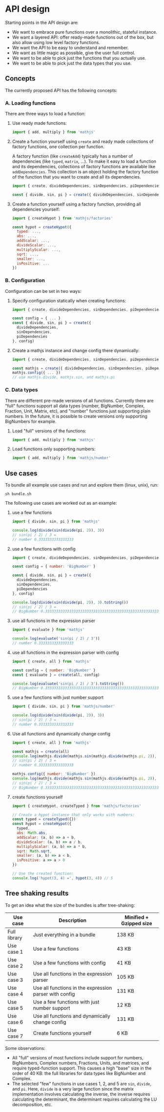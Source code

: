 # API design

Starting points in the API design are:

- We want to embrace pure functions over a monolithic, stateful instance.
- We want a layered API: offer ready-made functions out of the box,
  but also allow using low level factory functions.
- We want the API to be easy to understand and remember.
- We want as little magic as possible, give the user full control.
- We want to be able to pick just the functions that you actually use.
- We want to be able to pick just the data types that you use.


## Concepts

The currently proposed API has the following concepts:

### A. Loading functions

There are three ways to load a function:

1.  Use ready made functions:

    ```js
    import { add, multiply } from 'mathjs'
    ```

2.  Create a function yourself using `create` and ready made collections of
    factory functions, one collection per function.

    A factory function (like `createAdd`) typically has a number of dependencies
    (like `typed`, `matrix`, ...).
    To make it easy to load a function and its dependencies, collections of
    factory functions are available like `addDependencies`. This collection is
    an object holding the factory function of the function that you want to
    create and all its dependencies.

    ```js
    import { create, divideDependencies, sinDependencies, piDependencies } from 'mathjs'

    const { divide, sin, pi } = create({ divideDependencies, sinDependencies, piDependencies })
    ```

3. Create a function yourself using a factory function, providing all dependencies yourself:

    ```js
    import { createHypot } from 'mathjs/factories'

    const hypot = createHypot({
      typed: ...,
      abs: ...,
      addScalar: ...,
      divideScalar: ...,
      multiplyScalar: ...,
      sqrt: ...,
      smaller: ...,
      isPositive: ...
    })
    ```

### B. Configuration

Configuration can be set in two ways:

1.  Specify configuration statically when creating functions:

    ```js
    import { create, divideDependencies, sinDependencies, piDependencies } from 'mathjs'

    const config = { ... }
    const { divide, sin, pi } = create({
      divideDependencies,
      sinDependencies,
      piDependencies
    }, config)
    ```

2.  Create a mathjs instance and change config there dynamically:

    ```js
    import { create, divideDependencies, sinDependencies, piDependencies } from 'mathjs'

    const mathjs = create({ divideDependencies, sinDependencies, piDependencies })
    mathjs.config({ ... })
    // use mathjs.divide, mathjs.sin, and mathjs.pi
    ```

### C. Data types

There are different pre-made versions of all functions.
Currently there are "full" functions support all data types
(number, BigNumber, Complex, Fraction, Unit, Matrix, etc), and "number"
functions just supporting plain numbers. In the future, it is possible to
create versions only supporting BigNumbers for example.

1.  Load "full" versions of the functions:

    ```js
    import { add, multiply } from 'mathjs'
    ```

2.  Load functions only supporting numbers:

    ```js
    import { add, multiply } from 'mathjs/number'
    ```


## Use cases

To bundle all example use cases and run and explore them (linux, unix), run:

```
sh bundle.sh
```

The following use cases are worked out as an example:

1. use a few functions

	```js
	import { divide, sin, pi } from 'mathjs'

    console.log(divide(sin(divide(pi, 2)), 3))
    // sin(pi / 2) / 3 =
    // number 0.3333333333333333
	```

2. use a few functions with config

	```js
    import { create, divideDependencies, sinDependencies, piDependencies } from 'mathjs'

    const config = { number: 'BigNumber' }

    const { divide, sin, pi } = create({
      divideDependencies,
      sinDependencies,
      piDependencies
    }, config)

    console.log(divide(sin(divide(pi, 2)), 3).toString())
    // sin(pi / 2) / 3 =
    // BigNumber 0.3333333333333333333333333333333333333333333333333333333333333333
	```

3. use all functions in the expression parser

	```js
    import { evaluate } from 'mathjs'

    console.log(evaluate('sin(pi / 2) / 3'))
    // number 0.3333333333333333
	```

4. use all functions in the expression parser with config

	```js
    import { create, all } from 'mathjs'

    const config = { number: 'BigNumber' }
    const { evaluate } = create(all, config)

    console.log(evaluate('sin(pi / 2) / 3').toString())
    // BigNumber 0.3333333333333333333333333333333333333333333333333333333333333333
	```

5. use a few functions with just number support

	```js
    import { divide, sin, pi } from 'mathjs/number'

    console.log(divide(sin(divide(pi, 2)), 3))
    // sin(pi / 2) / 3 =
    // number 0.3333333333333333
	```

6. Use all functions and dynamically change config

	```js
    import { create, all } from 'mathjs'

    const mathjs = create(all)
    console.log(mathjs.divide(mathjs.sin(mathjs.divide(mathjs.pi, 2)), 3))
    // sin(pi / 2) / 3 =
    // number 0.3333333333333333

    mathjs.config({ number: 'BigNumber' })
    console.log(mathjs.divide(mathjs.sin(mathjs.divide(mathjs.pi, 2)), 3).toString())
    // sin(pi / 2) / 3 =
    // BigNumber 0.3333333333333333333333333333333333333333333333333333333333333333
	```

7. create functions yourself

    ```js
    import { createHypot, createTyped } from 'mathjs/factories'

    // Create a hypot instance that only works with numbers:
    const typed = createTyped({})
    const hypot = createHypot({
      typed,
      abs: Math.abs,
      addScalar: (a, b) => a + b,
      divideScalar: (a, b) => a / b,
      multiplyScalar: (a, b) => a * b,
      sqrt: Math.sqrt,
      smaller: (a, b) => a < b,
      isPositive: a => a > 0
    })

    // Use the created function:
    console.log('hypot(3, 4) =', hypot(3, 4)) // 5
    ```


## Tree shaking results

To get an idea what the size of the bundles is after tree-shaking:

Use case     | Description                                            | Minified + Gzipped size
-------------|--------------------------------------------------------|------------------------
Full library | Just everything in a bundle                            | 138 KB
Use case 1   | Use a few functions                                    | 43 KB
Use case 2   | Use a few functions with config                        | 41 KB
Use case 3   | Use all functions in the expression parser             | 105 KB
Use case 4   | Use all functions in the expression parser with config | 131 KB
Use case 5   | Use a few functions with just number support           | 12 KB
Use case 6   | Use all functions and dynamically change config        | 131 KB
Use case 7   | Create functions yourself                              | 6 KB

Some observations:

- All "full" versions of most functions include support for numbers, BigNumbers, Complex numbers,
  Fractions, Units, and matrices, and require typed-function support. This causes a high "base"
  size in the order of 40 KB: the full libraries for data types like BigNumber and Complex.
- The selected "few" functions in use cases 1, 2, and 5 are `sin`, `divide`, and `pi`.
  Here, `divide` is a very large function since the matrix implementation involves
  calculating the inverse, the inverse requires calculating the determinant,
  the determinant requires calculating the LU decomposition, etc.
